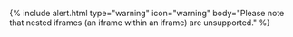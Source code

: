 {% include alert.html type="warning" icon="warning" body="Please note that
nested iframes (an iframe within an iframe) are unsupported." %}
